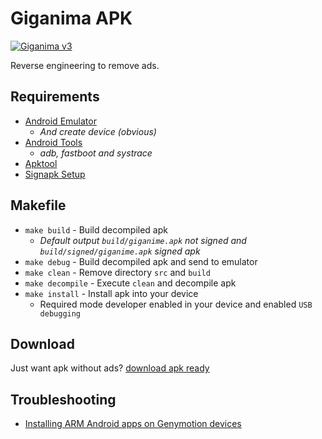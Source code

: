 # Giganima APK

[![Giganima v3](https://img.shields.io/badge/Giganima-v3-green.svg)](https://play.google.com/store/apps/details?id=br.com.giganoapp.gaganima)

Reverse engineering to remove ads.

## Requirements

* [Android Emulator](https://www.genymotion.com/)
  * _And create device (obvious)_
* [Android Tools](http://tools.android.com/)
  * _adb, fastboot and systrace_
* [Apktool](https://ibotpeaches.github.io/Apktool/)
* [Signapk Setup](https://gist.github.com/Placidina/e362dacb8ce5623ab10a436f8c3e3bba)

## Makefile

* `make build` - Build decompiled apk
  * _Default output `build/giganime.apk` not signed and `build/signed/giganime.apk` signed apk_
* `make debug` - Build decompiled apk and send to emulator
* `make clean` - Remove directory `src` and `build`
* `make decompile` - Execute `clean` and decompile apk
* `make install` - Install apk into your device
  * Required mode developer enabled in your device and enabled `USB debugging`

## Download

Just want apk without ads? [download apk ready](https://github.com/Placidina/giganima/releases)

## Troubleshooting

* [Installing ARM Android apps on Genymotion devices](https://pentester.land/tips-n-tricks/2018/10/19/installing-arm-android-apps-on-genymotion-devices.html)
